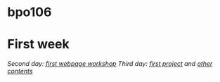 # bpo106

# First week
*Second day: [first webpage workshop](https://github.com/greenfox-academy/bpo106/tree/master/week01/day02/first_webpage_workshop)*
*Third day: [first project](https://github.com/greenfox-academy/bpo106/tree/master/week01/day03) and [other contents](https://github.com/greenfox-academy/bpo106/tree/master/week01/day03)*
